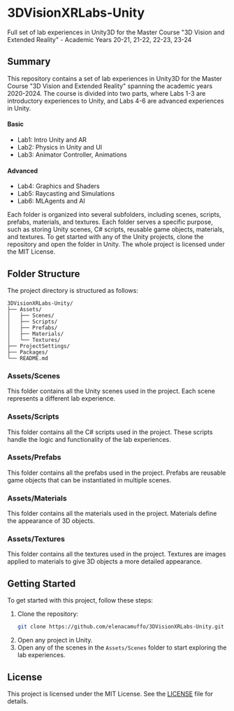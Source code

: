 # 3DVisionXRLabs-Unity
Full set of lab experiences in Unity3D for the Master Course "3D Vision and Extended Reality" - Academic Years 20-21, 21-22, 22-23, 23-24

## Summary

This repository contains a set of lab experiences in Unity3D for the Master Course "3D Vision and Extended Reality" spanning the academic years 2020-2024. The course is divided into two parts, where Labs 1-3 are introductory experiences to Unity, and Labs 4-6 are advanced experiences in Unity.

#### Basic
- Lab1: Intro Unity and AR
- Lab2: Physics in Unity and UI
- Lab3: Animator Controller, Animations

#### Advanced
- Lab4: Graphics and Shaders
- Lab5: Raycasting and Simulations
- Lab6: MLAgents and AI

Each folder is organized into several subfolders, including scenes, scripts, prefabs, materials, and textures. Each folder serves a specific purpose, such as storing Unity scenes, C# scripts, reusable game objects, materials, and textures. 
To get started with any of the Unity projects, clone the repository and open the folder in Unity. 
The whole project is licensed under the MIT License.

## Folder Structure

The project directory is structured as follows:

```
3DVisionXRLabs-Unity/
├── Assets/
│   ├── Scenes/
│   ├── Scripts/
│   ├── Prefabs/
│   ├── Materials/
│   └── Textures/
├── ProjectSettings/
├── Packages/
└── README.md
```

### Assets/Scenes
This folder contains all the Unity scenes used in the project. Each scene represents a different lab experience.

### Assets/Scripts
This folder contains all the C# scripts used in the project. These scripts handle the logic and functionality of the lab experiences.

### Assets/Prefabs
This folder contains all the prefabs used in the project. Prefabs are reusable game objects that can be instantiated in multiple scenes.

### Assets/Materials
This folder contains all the materials used in the project. Materials define the appearance of 3D objects.

### Assets/Textures
This folder contains all the textures used in the project. Textures are images applied to materials to give 3D objects a more detailed appearance.

## Getting Started

To get started with this project, follow these steps:

1. Clone the repository:
    ```sh
    git clone https://github.com/elenacamuffo/3DVisionXRLabs-Unity.git
    ```
2. Open any project in Unity.
3. Open any of the scenes in the `Assets/Scenes` folder to start exploring the lab experiences.

## License

This project is licensed under the MIT License. See the [LICENSE](LICENSE) file for details.
